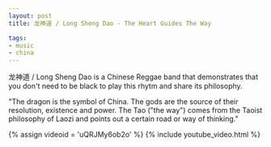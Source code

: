 ```yaml
---
layout: post
title: 龙神道 / Long Sheng Dao - The Heart Guides The Way

tags:
- music
- china
---
```

龙神道 / Long Sheng Dao is a Chinese Reggae band that demonstrates that you don't need to be black to play this rhytm and share its philosophy.

"The dragon is the symbol of China. The gods are the source of their resolution, existence and power. The Tao ("the way") comes from the Taoist philosophy of Laozi and points out a certain road or way of thinking."

{% assign videoid = 'uQRJMy6ob2o' %}
{% include youtube_video.html %} 
